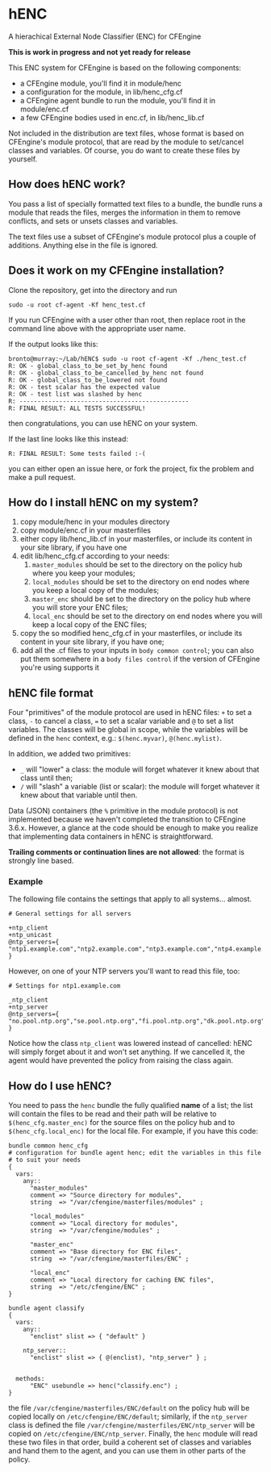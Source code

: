 # hENC

A hierachical External Node Classifier (ENC) for CFEngine

**This is work in progress and not yet ready for release**

This ENC system for CFEngine is based on the following components:

- a CFEngine module, you'll find it in module/henc
- a configuration for the module, in lib/henc_cfg.cf
- a CFEngine agent bundle to run the module, you'll find it in module/enc.cf
- a few CFEngine bodies used in enc.cf, in lib/henc_lib.cf


Not included in the distribution are text files, whose format is based on CFEngine's module protocol, that are read by the module to set/cancel classes and variables. Of course, you do want to create these files by yourself.

## How does hENC work? ##

You pass a list of specially formatted text files to a bundle, the bundle runs a module that reads the files, merges the information in them to remove conflicts, and sets or unsets classes and variables.

The text files use a subset of CFEngine's module protocol plus a couple of additions. Anything else in the file is ignored.


## Does it work on my CFEngine installation? ##

Clone the repository, get into the directory and run

`sudo -u root cf-agent -Kf henc_test.cf`

If you run CFEngine with a user other than root, then replace root in the command line above with the appropriate user name.

If the output looks like this:

```
bronto@murray:~/Lab/hENC$ sudo -u root cf-agent -Kf ./henc_test.cf 
R: OK - global_class_to_be_set_by_henc found
R: OK - global_class_to_be_cancelled_by_henc not found
R: OK - global_class_to_be_lowered not found
R: OK - test scalar has the expected value
R: OK - test list was slashed by henc
R: -----------------------------------------------
R: FINAL RESULT: ALL TESTS SUCCESSFUL!
```

then congratulations, you can use hENC on your system.

If the last line looks like this instead:

```
R: FINAL RESULT: Some tests failed :-(
```

you can either open an issue here, or fork the project, fix the problem and make a pull request.


## How do I install hENC on my system? ##

1. copy module/henc in your modules directory
2. copy module/enc.cf in your masterfiles
3. either copy lib/henc_lib.cf in your masterfiles, or include its content in your site library, if you have one
4. edit lib/henc_cfg.cf according to your needs:
    1. `master_modules` should be set to the directory on the policy hub where you keep your modules;
    2. `local_modules` should be set to the directory on end nodes where you keep a local copy of the modules;
    3. `master_enc` should be set to the directory on the policy hub where you will store your ENC files;
    4. `local_enc` should be set to the directory on end nodes where you will keep a local copy of the ENC files;
5. copy the so modified henc_cfg.cf in your masterfiles, or include its content in your site library, if you have one;
6. add all the .cf files to your inputs in `body common control`; you can also put them somewhere in a `body files control` if the version of CFEngine you're using supports it

## hENC file format ##

Four "primitives" of the module protocol are used in hENC files: `+` to set a class, `-` to cancel a class, `=` to set a scalar variable and `@` to set a list variables. The classes will be global in scope, while the variables will be defined in the `henc` context, e.g.: `$(henc.myvar)`, `@(henc.mylist)`.

In addition, we added two primitives:
* `_` will "lower" a class: the module will forget whatever it knew about that class until then;
* `/` will "slash" a variable (list or scalar): the module will forget whatever it knew about that variable until then.

Data (JSON) containers (the `%` primitive in the module protocol) is not implemented because we haven't completed the transition to CFEngine 3.6.x. However, a glance at the code should be enough to make you realize that implementing data containers in hENC is straightforward.

**Trailing comments or continuation lines are not allowed**: the format is strongly line based.

### Example ###

The following file contains the settings that apply to all systems... almost.

```
# General settings for all servers

+ntp_client
+ntp_unicast
@ntp_servers={ "ntp1.example.com","ntp2.example.com","ntp3.example.com","ntp4.example.com" }
```

However, on one of your NTP servers you'll want to read this file, too:

```
# Settings for ntp1.example.com

_ntp_client
+ntp_server
@ntp_servers={ "no.pool.ntp.org","se.pool.ntp.org","fi.pool.ntp.org","dk.pool.ntp.org" }
```

Notice how the class `ntp_client` was lowered instead of cancelled: hENC will simply forget about it and won't set anything. If we cancelled it, the agent would have prevented the policy from raising the class again.

## How do I use hENC? ##

You need to pass the `henc` bundle the fully qualified **name** of a list; the list will contain the files to be read and their path will be relative to `$(henc_cfg.master_enc)` for the source files on the policy hub and to `$(henc_cfg.local_enc)` for the local file. For example, if you have this code:

```
bundle common henc_cfg
# configuration for bundle agent henc; edit the variables in this file
# to suit your needs
{
  vars:
    any::
      "master_modules"
	  comment => "Source directory for modules",
	  string  => "/var/cfengine/masterfiles/modules" ;

      "local_modules"
	  comment => "Local directory for modules",
	  string  => "/var/cfengine/modules" ;

      "master_enc"
	  comment => "Base directory for ENC files",
	  string  => "/var/cfengine/masterfiles/ENC" ;

      "local_enc"
	  comment => "Local directory for caching ENC files",
	  string  => "/etc/cfengine/ENC" ;
}

bundle agent classify
{
  vars:
    any::
      "enclist" slist => { "default" }

    ntp_server::
      "enclist" slist => { @(enclist), "ntp_server" } ;


  methods:
      "ENC" usebundle => henc("classify.enc") ;
}
```

the file `/var/cfengine/masterfiles/ENC/default` on the policy hub will be copied locally on `/etc/cfengine/ENC/default`; similarly, if the `ntp_server` class is defined the file `/var/cfengine/masterfiles/ENC/ntp_server` will be copied on `/etc/cfengine/ENC/ntp_server`. Finally, the `henc` module will read these two files in that order, build a coherent set of classes and variables and hand them to the agent, and you can use them in other parts of the policy.


